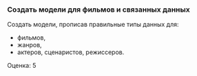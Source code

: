 ### Создать модели для фильмов и связанных данных

Создать модели, прописав правильные типы данных для:
* фильмов,
* жанров,
* актеров, сценаристов, режиссеров.

Оценка: 5
